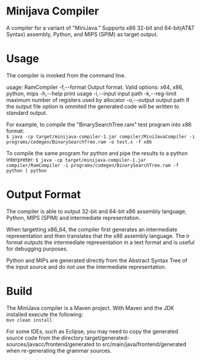 Minijava Compiler
=================
A compiler for a variant of "MiniJava." Supports x86 32-bit and 64-bit(AT&T Syntax) assembly, Python, and MIPS (SPIM) as target output.

Usage
=====
The compiler is invoked from the command line. 

usage: RamCompiler
 -f,--format <arg>      Output format. Valid options: x64, x86, python,
                        mips
 -h,--help              print usage
 -i,--input <arg>       input path
 -k,--reg-limit <arg>   maximum number of registers used by allocator
 -o,--output <arg>      output path
If the output file option is ommited the generated code will be written to standard output.
 
For example, to compile the "BinarySearchTree.ram" test program into x86 format:  
`$ java -cp target/minijava-compiler-1.jar compiler/MiniJavaCompiler -i programs/codegen/BinarySearchTree.ram -o test.s -f x86`

To compile the same program for python and pipe the results to a python interpreter:
`$ java -cp target/minijava-compiler-1.jar compiler/RamCompiler -i programs/codegen/BinarySearchTree.ram -f python | python`  

Output Format
=============
The compiler is able to output 32-bit and 64-bit x86 assembly language, Python, MIPS (SPIM) and intermediate representation. 

When targetting x86_64, the compiler first generates an intermediate representation and then translates that the x86 assembly language. The ir format outputs the intermediate representation in a text format and is useful for debugging purposes.

Python and MIPs are generated directly from the Abstract Syntax Tree of the input source and do not use the intermediate representation. 

Build
=====
The MiniJava compiler is a Maven project. With Maven and the JDK installed execute the following:  
`mvn clean install`  

For some IDEs, such as Eclipse, you may need to copy the generated source code from the directory target/generated-sources/javacc/frontend/generated
to src/main/java/frontend/generated when re-generating the grammar sources.

